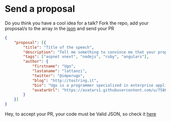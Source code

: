 # Send a proposal #

Do you think you have a cool idea for a talk?
Fork the repo, add your proposal/s to the array in the [json](proposal.json) and send your PR

```json
{
    "proposal": [{
        "title": "Title of the speech",
        "description": "Tell me something to convince me that your proposal is very cool",
        "tags": ["aspnet vnext", "nodejs", "ruby", "angulars"],
        "author": {
            "firstname": "Ugo",
            "lastaname": "lattanzi",
            "twitter": "@imperugo",
            "blog": "http://tostring.it",
            "bio": "Ugo is a programmer specialized in enterprise application, with focus in web applications, service oriented applications and, generally, in all the environments where scalability is a top priority. Thanks to the experience earned in the latest years, Ugo is now focused on technologies like ASP.NET MVC, NodeJS, Azure, NServiceBus Nhibernate and HTML5. Thanks to this passion in web development using ASP.NET MVC, Microsoft granted him the MVP Award in this technology. Speaker for the most important Italian communities, Author of several articles and co-organizer of the widely appreciated Web.NET European Conference in 2012. Away from keybord he's a bad snowboarder but a good father.",
            "avatarUrl": "https://avatars1.githubusercontent.com/u/758620?s=460"
        }
    }]
}
```

Hey, to accept your PR, your code must be Valid JSON, so check it [here](http://jsonlint.com/)